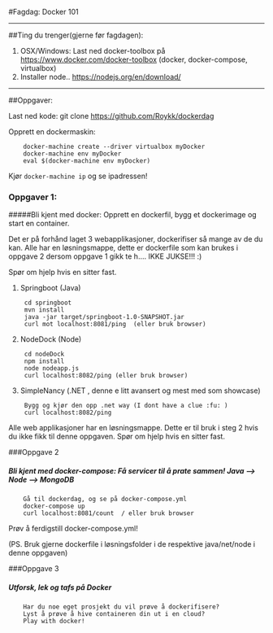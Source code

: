#Fagdag: Docker 101

********************************************
##Ting du trenger(gjerne før fagdagen):
1. OSX/Windows: Last ned docker-toolbox på https://www.docker.com/docker-toolbox (docker, docker-compose, virtualbox)
2. Installer node.. https://nodejs.org/en/download/

********************************************

##Oppgaver:

Last ned kode: 
		git clone https://github.com/Roykk/dockerdag

Opprett en dockermaskin:

		docker-machine create --driver virtualbox myDocker
		docker-machine env myDocker
		eval $(docker-machine env myDocker)

Kjør ```docker-machine ip``` og se ipadressen!

### Oppgaver 1:
#####Bli kjent med docker: Opprett en dockerfil, bygg et dockerimage og start en container.

Det er på forhånd laget 3 webapplikasjoner, dockerifiser så mange av de du kan.
Alle har en løsningsmappe, dette er dockerfile som kan brukes i oppgave 2 dersom oppgave 1 gikk te h.... IKKE JUKSE!!! :)

Spør om hjelp hvis en sitter fast.

1. Springboot   (Java)

		cd springboot
		mvn install
		java -jar target/springboot-1.0-SNAPSHOT.jar
		curl mot localhost:8081/ping  (eller bruk browser)


2. NodeDock     (Node)

		cd nodeDock
		npm install
		node nodeapp.js
		curl localhost:8082/ping (eller bruk browser)

3. SimpleNancy  (.NET , denne e litt avansert og mest med som showcase)

		Bygg og kjør den opp .net way (I dont have a clue :fu: )
		curl localhost:8082/ping


Alle web applikasjoner har en løsningsmappe. Dette er til bruk i steg 2 hvis du ikke fikk til denne oppgaven. Spør om hjelp hvis en sitter fast.


###Oppgave 2
##### Bli kjent med docker-compose: Få servicer til å prate sammen! Java --> Node --> MongoDB

		Gå til dockerdag, og se på docker-compose.yml
		docker-compose up
		curl localhost:8081/count  / eller bruk browser

Prøv å ferdigstill docker-compose.yml!

(PS. Bruk gjerne dockerfile i løsningsfolder i de respektive java/net/node i denne oppgaven)


###Oppgave 3
##### Utforsk, lek og tafs på Docker

		Har du noe eget prosjekt du vil prøve å dockerifisere?
		Lyst å prøve å hive containeren din ut i en cloud?
		Play with docker!

